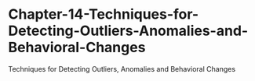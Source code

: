 # Chapter-14-Techniques-for-Detecting-Outliers-Anomalies-and-Behavioral-Changes
Techniques for Detecting Outliers, Anomalies and Behavioral Changes
